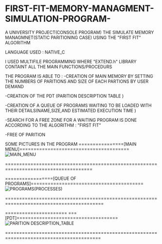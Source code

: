# FIRST-FIT-MEMORY-MANAGMENT-SIMULATION-PROGRAM-
A UNIVERSITY PROJECT(CONSOLE PROGRAM) THE SIMULATE MEMORY MANAGMNET(STATIC PARITIONING CASE) USING THE "FIRST FIT" ALGORITHM

LANGUAGE USED : NATIVE_C

I USED MULTIFILE PROGRAMMING WHERE "EXTEND.h" LIBRARY CONTAINT ALL THE MAIN FUNCTIONS/PROCEDURS 

THE PROGRAM IS ABLE TO :
-CREATION OF MAIN MEMORY BY SETTING THE NUMBERS OF PARITIONS AND SIZE OF EACH PARTIONS BY USER DEMAND 

-CREATION OF THE PDT (PARITION DESCRIPTION TABLE )

-CREATION OF A QUEUE OF PROGRAMS WAITING TO BE LOADED WITH THEIR DETAILS(NAME,SIZE,AND ESTIMATED EXECUTION TIME )

-SEARCH FOR A FREE ZONE FOR A WAITING PROGRAM IS DONE ACCORDING TO THE ALGORITHM : "FIRST FIT" 

-FREE OF PARITION 


SOME PICTURES IN THE PROGRAM 
================[MAIN MENU]=======================================
![MAIN_MENU](https://user-images.githubusercontent.com/92222814/221378485-d1f2f4bb-970c-419c-a9c8-793f6b2dbf9d.png)



=====================================================================================

=================[QUEUE OF PROGRAMS]========================================
![PROGRAMS(PROCESSES)](https://user-images.githubusercontent.com/92222814/221378493-7d7472c1-0f1f-4fad-8870-9a6d7461ac11.png)

=========================================================================================

======================
===[PDT]====================================
![PARITION DESCRIPTION_TABLE](https://user-images.githubusercontent.com/92222814/221378572-aaef61d8-f575-4a24-b12a-d0da178112a0.png)

========================================================================================


